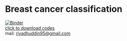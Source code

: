 # Breast cancer classification
[![Binder](https://mybinder.org/badge_logo.svg)](https://mybinder.org/v2/gh/riyadhuddin/ai_ml_demo/HEAD?filepath=bccd.ipynb)
<br> [click to download codes](https://github.com/riyadhuddin/ai_ml_demo/blob/master/bccd.ipynb)
<br> mail: riyadhuddin95@gmail.com

